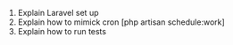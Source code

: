 1. Explain Laravel set up
2. Explain how to mimick cron [php artisan schedule:work]
3. Explain how to run tests
